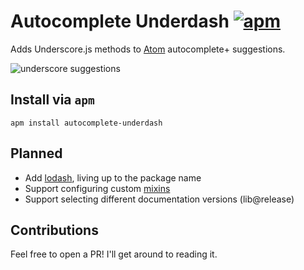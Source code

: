 # Autocomplete Underdash [![apm](https://img.shields.io/badge/atom.io-get%20me-brightgreen.svg?style=flat-square)](https://atom.io/packages/autocomplete-underdash)

Adds Underscore.js methods to [Atom](http://atom.io/) autocomplete+ suggestions.

![underscore suggestions](https://i.imgur.com/vg579Cf.png)

## Install via `apm`

```shell
apm install autocomplete-underdash
```

## Planned

* Add [lodash](https://lodash.com/docs), living up to the package name
* Support configuring custom [mixins](http://underscorejs.org/#mixin)
* Support selecting different documentation versions (lib@release)

## Contributions

Feel free to open a PR! I'll get around to reading it.

